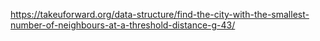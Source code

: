 https://takeuforward.org/data-structure/find-the-city-with-the-smallest-number-of-neighbours-at-a-threshold-distance-g-43/
